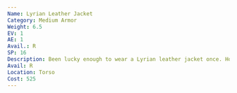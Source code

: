 ```yaml
---
Name: Lyrian Leather Jacket
Category: Medium Armor
Weight: 6.5
EV: 1
AE: 1
Avail.: R
SP: 16
Description: Been lucky enough to wear a Lyrian leather jacket once. Holy hell, felt like I was wearin’ damn plate armor. The Lyrians treat their leath- er in some special way that makes it tough as a basilisk’s hide. Let the merchant shoot me with a long bow and it didn’t even scratch me! May have been a bit sloshed at the time.
Avail: R
Location: Torso
Cost: 525
---
```


